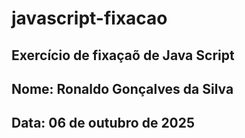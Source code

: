 # javascript-fixacao
## Exercício de fixaçaõ de Java Script
## Nome: Ronaldo Gonçalves da Silva
## Data: 06 de outubro de 2025

